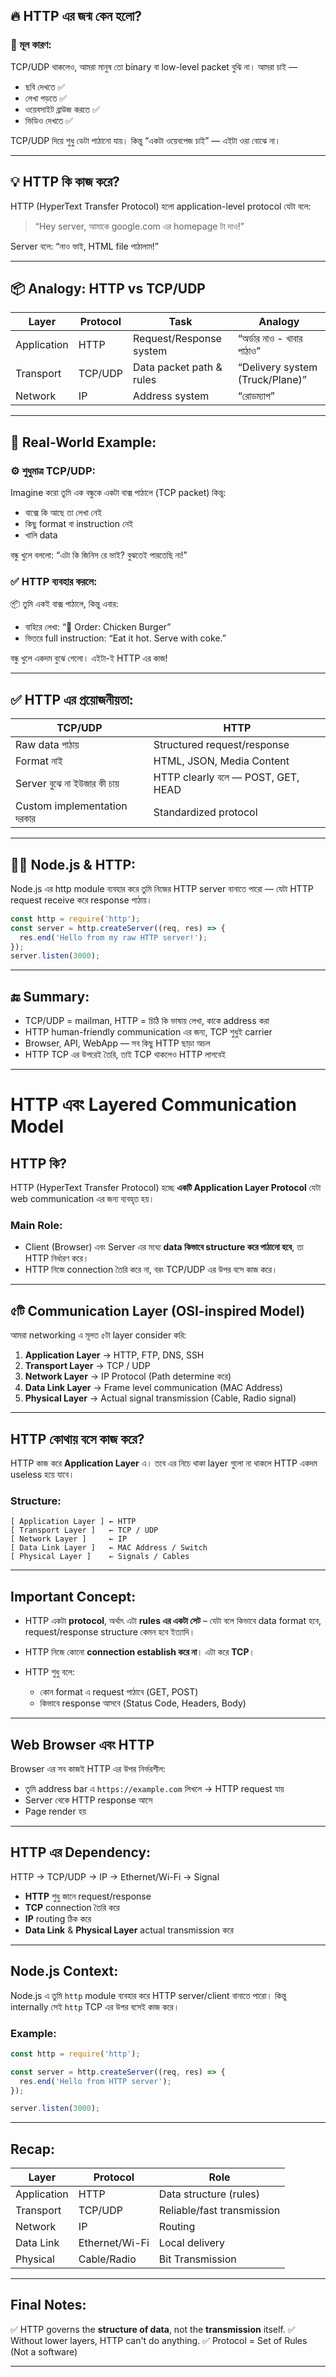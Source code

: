 ## 🔥 HTTP এর জন্ম কেন হলো?

### 🧠 মূল কারণ:
TCP/UDP থাকলেও, আমরা মানুষ তো binary বা low-level packet বুঝি না। আমরা চাই —
- ছবি দেখতে ✅
- লেখা পড়তে ✅
- ওয়েবসাইট ব্রাউজ করতে ✅
- ভিডিও দেখতে ✅

TCP/UDP দিয়ে শুধু ডেটা পাঠানো যায়। কিন্তু “একটা ওয়েবপেজ চাই” — এইটা ওরা বোঝে না।

---

## 💡 HTTP কি কাজ করে?

HTTP (HyperText Transfer Protocol) হলো application-level protocol
যেটা বলে:
> “Hey server, আমাকে google.com এর homepage টা দাও!”

Server বলে: “নাও ভাই, HTML file পাঠালাম!”

---

## 📦 Analogy: HTTP vs TCP/UDP

| Layer        | Protocol   | Task                     | Analogy                     |
|--------------|------------|--------------------------|-----------------------------|
| Application  | HTTP       | Request/Response system | “অর্ডার নাও - খাবার পাঠাও”     |
| Transport    | TCP/UDP    | Data packet path & rules| “Delivery system (Truck/Plane)”|
| Network      | IP         | Address system          | “রোডম্যাপ”                  |

---

## 🧊 Real-World Example:

### ⚙️ শুধুমাত্র TCP/UDP:

Imagine করো তুমি এক বন্ধুকে একটা বাক্স পাঠালে (TCP packet) কিন্তু:
- বাক্সে কি আছে তা লেখা নেই
- কিছু format বা instruction নেই
- খালি data

বন্ধু খুলে বললো: “এটা কি জিনিস রে ভাই? বুঝতেই পারতেছি না!”

### ✅ HTTP ব্যবহার করলে:

📦 তুমি একই বাক্স পাঠালে, কিন্তু এবার:
- বাহিরে লেখা: “🍔 Order: Chicken Burger”
- ভিতরে full instruction: “Eat it hot. Serve with coke.”

বন্ধু খুলে একদম বুঝে গেলো।
এইটা-ই HTTP এর কাজ!

---

## ✅ HTTP এর প্রয়োজনীয়তা:

| TCP/UDP                        | HTTP                               |
|-------------------------------|------------------------------------|
| Raw data পাঠায়               | Structured request/response        |
| Format নাই                    | HTML, JSON, Media Content          |
| Server বুঝে না ইউজার কী চায় | HTTP clearly বলে — POST, GET, HEAD |
| Custom implementation দরকার   | Standardized protocol               |

---

## 🧑‍💻 Node.js & HTTP:

Node.js এর http module ব্যবহার করে তুমি নিজের HTTP server বানাতে পারো —
যেটা HTTP request receive করে response পাঠায়।

```js
const http = require('http');
const server = http.createServer((req, res) => {
  res.end('Hello from my raw HTTP server!');
});
server.listen(3000);
```

---

## 🔚 Summary:
- TCP/UDP = mailman, HTTP = চিঠি কি ভাষায় লেখা, কাকে address করা
- HTTP human-friendly communication এর জন্য, TCP শুধুই carrier
- Browser, API, WebApp — সব কিছু HTTP ছাড়া অচল
- HTTP TCP এর উপরেই তৈরি, তাই TCP থাকলেও HTTP লাগবেই

----------------------------------------------


# HTTP এবং Layered Communication Model

## HTTP কি?

HTTP (HyperText Transfer Protocol) হচ্ছে **একটি Application Layer Protocol** যেটা web communication এর জন্য ব্যবহৃত হয়।

### Main Role:
- Client (Browser) এবং Server এর মধ্যে **data কিভাবে structure করে পাঠানো হবে**, তা HTTP নির্ধারণ করে।
- HTTP নিজে connection তৈরি করে না, বরং TCP/UDP এর উপর বসে কাজ করে।

---

## ৫টি Communication Layer (OSI-inspired Model)

আমরা networking এ মূলত ৫টা layer consider করি:

1. **Application Layer** → HTTP, FTP, DNS, SSH
2. **Transport Layer** → TCP / UDP
3. **Network Layer** → IP Protocol (Path determine করে)
4. **Data Link Layer** → Frame level communication (MAC Address)
5. **Physical Layer** → Actual signal transmission (Cable, Radio signal)

---

## HTTP কোথায় বসে কাজ করে?

HTTP কাজ করে **Application Layer** এ।
তবে এর নিচে থাকা layer গুলো না থাকলে HTTP একদম useless হয়ে যাবে।

### Structure:
```
[ Application Layer ] ← HTTP
[ Transport Layer ]   ← TCP / UDP
[ Network Layer ]     ← IP
[ Data Link Layer ]   ← MAC Address / Switch
[ Physical Layer ]    ← Signals / Cables
```

---

## Important Concept:

- HTTP একটা **protocol**, অর্থাৎ এটা **rules এর একটা সেট** – যেটা বলে কিভাবে data format হবে, request/response structure কেমন হবে ইত্যাদি।

- HTTP নিজে কোনো **connection establish করে না**। এটা করে **TCP**।

- HTTP শুধু বলে:
  - কোন format এ request পাঠাবে (GET, POST)
  - কিভাবে response আসবে (Status Code, Headers, Body)

---

## Web Browser এবং HTTP

Browser এর সব কাজই HTTP এর উপর নির্ভরশীল:
- তুমি address bar এ `https://example.com` লিখলে → HTTP request যায়
- Server থেকে HTTP response আসে
- Page render হয়

---

## HTTP এর Dependency:

HTTP → TCP/UDP → IP → Ethernet/Wi-Fi → Signal

- **HTTP** শুধু জানে request/response
- **TCP** connection তৈরি করে
- **IP** routing ঠিক করে
- **Data Link** & **Physical Layer** actual transmission করে

---

## Node.js Context:

Node.js এ তুমি `http` module ব্যবহার করে HTTP server/client বানাতে পারো। কিন্তু internally সেই `http` TCP এর উপর বসেই কাজ করে।

### Example:
```js
const http = require('http');

const server = http.createServer((req, res) => {
  res.end('Hello from HTTP server');
});

server.listen(3000);
```

---

## Recap:

| Layer | Protocol | Role |
|-------|----------|------|
| Application | HTTP | Data structure (rules) |
| Transport | TCP/UDP | Reliable/fast transmission |
| Network | IP | Routing |
| Data Link | Ethernet/Wi-Fi | Local delivery |
| Physical | Cable/Radio | Bit Transmission |

---

## Final Notes:

✅ HTTP governs the **structure of data**, not the **transmission** itself.
✅ Without lower layers, HTTP can't do anything.
✅ Protocol = Set of Rules (Not a software)

---
